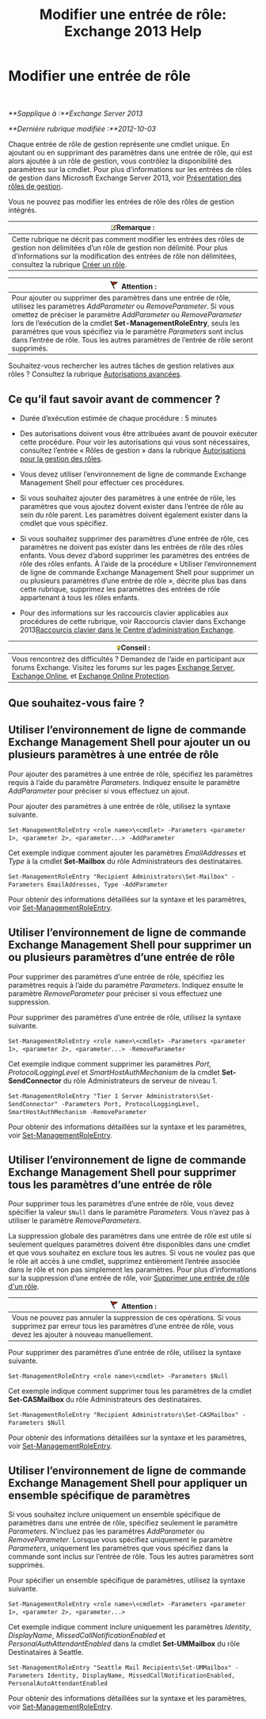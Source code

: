 ﻿---
title: 'Modifier une entrée de rôle: Exchange 2013 Help'
TOCTitle: Modifier une entrée de rôle
ms:assetid: 5aa4f39c-16a4-4815-ac4f-2cdcfa2b3ee1
ms:mtpsurl: https://technet.microsoft.com/fr-fr/library/Dd298005(v=EXCHG.150)
ms:contentKeyID: 50478264
ms.date: 05/23/2018
mtps_version: v=EXCHG.150
ms.translationtype: MT
---

# Modifier une entrée de rôle

 

_**Sapplique à :**Exchange Server 2013_

_**Dernière rubrique modifiée :**2012-10-03_

Chaque entrée de rôle de gestion représente une cmdlet unique. En ajoutant ou en supprimant des paramètres dans une entrée de rôle, qui est alors ajoutée à un rôle de gestion, vous contrôlez la disponibilité des paramètres sur la cmdlet. Pour plus d’informations sur les entrées de rôles de gestion dans Microsoft Exchange Server 2013, voir [Présentation des rôles de gestion](understanding-management-roles-exchange-2013-help.md).

Vous ne pouvez pas modifier les entrées de rôle des rôles de gestion intégrés.

<table>
<thead>
<tr class="header">
<th><img src="images/JJ159664.note(EXCHG.150).gif" title="Remarque" alt="Remarque" />Remarque :</th>
</tr>
</thead>
<tbody>
<tr class="odd">
<td>Cette rubrique ne décrit pas comment modifier les entrées des rôles de gestion non délimitées d’un rôle de gestion non délimité. Pour plus d’informations sur la modification des entrées de rôle non délimitées, consultez la rubrique <a href="create-a-role-exchange-2013-help.md">Créer un rôle</a>.</td>
</tr>
</tbody>
</table>


<table>
<thead>
<tr class="header">
<th><img src="images/JJ673034.Caution(EXCHG.150).gif" title="Attention" alt="Attention" />Attention :</th>
</tr>
</thead>
<tbody>
<tr class="odd">
<td>Pour ajouter ou supprimer des paramètres dans une entrée de rôle, utilisez les paramètres <em>AddParameter</em> ou <em>RemoveParameter</em>. Si vous omettez de préciser le paramètre <em>AddParameter</em> ou <em>RemoveParameter</em> lors de l’exécution de la cmdlet <strong>Set-ManagementRoleEntry</strong>, seuls les paramètres que vous spécifiez via le paramètre <em>Parameters</em> sont inclus dans l’entrée de rôle. Tous les autres paramètres de l’entrée de rôle seront supprimés.</td>
</tr>
</tbody>
</table>


Souhaitez-vous rechercher les autres tâches de gestion relatives aux rôles ? Consultez la rubrique [Autorisations avancées](advanced-permissions-exchange-2013-help.md).

## Ce qu’il faut savoir avant de commencer ?

  - Durée d’exécution estimée de chaque procédure : 5 minutes

  - Des autorisations doivent vous être attribuées avant de pouvoir exécuter cette procédure. Pour voir les autorisations qui vous sont nécessaires, consultez l’entrée « Rôles de gestion » dans la rubrique [Autorisations pour la gestion des rôles](role-management-permissions-exchange-2013-help.md).

  - Vous devez utiliser l’environnement de ligne de commande Exchange Management Shell pour effectuer ces procédures.

  - Si vous souhaitez ajouter des paramètres à une entrée de rôle, les paramètres que vous ajoutez doivent exister dans l’entrée de rôle au sein du rôle parent. Les paramètres doivent également exister dans la cmdlet que vous spécifiez.

  - Si vous souhaitez supprimer des paramètres d’une entrée de rôle, ces paramètres ne doivent pas exister dans les entrées de rôle des rôles enfants. Vous devez d’abord supprimer les paramètres des entrées de rôle des rôles enfants. À l’aide de la procédure « Utiliser l’environnement de ligne de commande Exchange Management Shell pour supprimer un ou plusieurs paramètres d’une entrée de rôle », décrite plus bas dans cette rubrique, supprimez les paramètres des entrées de rôle appartenant à tous les rôles enfants.

  - Pour des informations sur les raccourcis clavier applicables aux procédures de cette rubrique, voir Raccourcis clavier dans Exchange 2013[Raccourcis clavier dans le Centre d’administration Exchange](keyboard-shortcuts-in-the-exchange-admin-center-exchange-online-protection-help.md).

<table>
<thead>
<tr class="header">
<th><img src="images/Bb125224.tip(EXCHG.150).gif" title="Conseil" alt="Conseil" />Conseil :</th>
</tr>
</thead>
<tbody>
<tr class="odd">
<td>Vous rencontrez des difficultés ? Demandez de l’aide en participant aux forums Exchange. Visitez les forums sur les pages <a href="https://go.microsoft.com/fwlink/p/?linkid=60612">Exchange Server</a>, <a href="https://go.microsoft.com/fwlink/p/?linkid=267542">Exchange Online</a>, et <a href="https://go.microsoft.com/fwlink/p/?linkid=285351">Exchange Online Protection</a>.</td>
</tr>
</tbody>
</table>


## Que souhaitez-vous faire ?

## Utiliser l’environnement de ligne de commande Exchange Management Shell pour ajouter un ou plusieurs paramètres à une entrée de rôle

Pour ajouter des paramètres à une entrée de rôle, spécifiez les paramètres requis à l’aide du paramètre *Parameters*. Indiquez ensuite le paramètre *AddParameter* pour préciser si vous effectuez un ajout.

Pour ajouter des paramètres à une entrée de rôle, utilisez la syntaxe suivante.

    Set-ManagementRoleEntry <role name>\<cmdlet> -Parameters <parameter 1>, <parameter 2>, <parameter...> -AddParameter

Cet exemple indique comment ajouter les paramètres *EmailAddresses* et *Type* à la cmdlet **Set-Mailbox** du rôle Administrateurs des destinataires.

    Set-ManagementRoleEntry "Recipient Administrators\Set-Mailbox" -Parameters EmailAddresses, Type -AddParameter

Pour obtenir des informations détaillées sur la syntaxe et les paramètres, voir [Set-ManagementRoleEntry](https://technet.microsoft.com/fr-fr/library/dd351162\(v=exchg.150\)).

## Utiliser l’environnement de ligne de commande Exchange Management Shell pour supprimer un ou plusieurs paramètres d’une entrée de rôle

Pour supprimer des paramètres d’une entrée de rôle, spécifiez les paramètres requis à l’aide du paramètre *Parameters*. Indiquez ensuite le paramètre *RemoveParameter* pour préciser si vous effectuez une suppression.

Pour supprimer des paramètres d’une entrée de rôle, utilisez la syntaxe suivante.

    Set-ManagementRoleEntry <role name>\<cmdlet> -Parameters <parameter 1>, <parameter 2>, <parameter...> -RemoveParameter

Cet exemple indique comment supprimer les paramètres *Port*, *ProtocolLoggingLevel* et *SmartHostAuthMechanism* de la cmdlet **Set-SendConnector** du rôle Administrateurs de serveur de niveau 1.

    Set-ManagementRoleEntry "Tier 1 Server Administrators\Set-SendConnector" -Parameters Port, ProtocolLoggingLevel, SmartHostAuthMechanism -RemoveParameter

Pour obtenir des informations détaillées sur la syntaxe et les paramètres, voir [Set-ManagementRoleEntry](https://technet.microsoft.com/fr-fr/library/dd351162\(v=exchg.150\)).

## Utiliser l’environnement de ligne de commande Exchange Management Shell pour supprimer tous les paramètres d’une entrée de rôle

Pour supprimer tous les paramètres d’une entrée de rôle, vous devez spécifier la valeur `$Null` dans le paramètre *Parameters*. Vous n’avez pas à utiliser le paramètre *RemoveParameters*.

La suppression globale des paramètres dans une entrée de rôle est utile si seulement quelques paramètres doivent être disponibles dans une cmdlet et que vous souhaitez en exclure tous les autres. Si vous ne voulez pas que le rôle ait accès à une cmdlet, supprimez entièrement l’entrée associée dans le rôle et non pas simplement les paramètres. Pour plus d’informations sur la suppression d’une entrée de rôle, voir [Supprimer une entrée de rôle d'un rôle](remove-a-role-entry-from-a-role-exchange-2013-help.md).

<table>
<thead>
<tr class="header">
<th><img src="images/JJ673034.Caution(EXCHG.150).gif" title="Attention" alt="Attention" />Attention :</th>
</tr>
</thead>
<tbody>
<tr class="odd">
<td>Vous ne pouvez pas annuler la suppression de ces opérations. Si vous supprimez par erreur tous les paramètres d’une entrée de rôle, vous devez les ajouter à nouveau manuellement.</td>
</tr>
</tbody>
</table>


Pour supprimer des paramètres d’une entrée de rôle, utilisez la syntaxe suivante.

    Set-ManagementRoleEntry <role name>\<cmdlet> -Parameters $Null 

Cet exemple indique comment supprimer tous les paramètres de la cmdlet **Set-CASMailbox** du rôle Administrateurs des destinataires.

    Set-ManagementRoleEntry "Recipient Administrators\Set-CASMailbox" -Parameters $Null 

Pour obtenir des informations détaillées sur la syntaxe et les paramètres, voir [Set-ManagementRoleEntry](https://technet.microsoft.com/fr-fr/library/dd351162\(v=exchg.150\)).

## Utiliser l’environnement de ligne de commande Exchange Management Shell pour appliquer un ensemble spécifique de paramètres

Si vous souhaitez inclure uniquement un ensemble spécifique de paramètres dans une entrée de rôle, spécifiez seulement le paramètre *Parameters*. N’incluez pas les paramètres *AddParameter* ou *RemoveParameter*. Lorsque vous spécifiez uniquement le paramètre *Parameters*, uniquement les paramètres que vous spécifiez dans la commande sont inclus sur l’entrée de rôle. Tous les autres paramètres sont supprimés.

Pour spécifier un ensemble spécifique de paramètres, utilisez la syntaxe suivante.

    Set-ManagementRoleEntry <role name>\<cmdlet> -Parameters <parameter 1>, <parameter 2>, <parameter...>

Cet exemple indique comment inclure uniquement les paramètres *Identity*, *DisplayName*, *MissedCallNotificationEnabled* et *PersonalAuthAttendantEnabled* dans la cmdlet **Set-UMMailbox** du rôle Destinataires à Seattle.

    Set-ManagementRoleEntry "Seattle Mail Recipients\Set-UMMailbox" -Parameters Identity, DisplayName, MissedCallNotificationEnabled, PersonalAutoAttendantEnabled

Pour obtenir des informations détaillées sur la syntaxe et les paramètres, voir [Set-ManagementRoleEntry](https://technet.microsoft.com/fr-fr/library/dd351162\(v=exchg.150\)).

